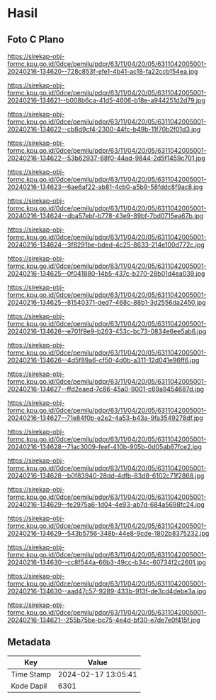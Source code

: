 # Hasil

## Foto C Plano

https://sirekap-obj-formc.kpu.go.id/0dce/pemilu/pdpr/63/11/04/20/05/6311042005001-20240216-134620--728c853f-efe1-4b41-ac18-fa22ccb154ea.jpg

https://sirekap-obj-formc.kpu.go.id/0dce/pemilu/pdpr/63/11/04/20/05/6311042005001-20240216-134621--b008b6ca-41d5-4606-b18e-a944251d2d79.jpg

https://sirekap-obj-formc.kpu.go.id/0dce/pemilu/pdpr/63/11/04/20/05/6311042005001-20240216-134622--cb8d9cf4-2300-44fc-b49b-11f70b2f01d3.jpg

https://sirekap-obj-formc.kpu.go.id/0dce/pemilu/pdpr/63/11/04/20/05/6311042005001-20240216-134622--53b62937-68f0-44ad-9844-2d5f1459c701.jpg

https://sirekap-obj-formc.kpu.go.id/0dce/pemilu/pdpr/63/11/04/20/05/6311042005001-20240216-134623--6ae6af22-ab81-4cb0-a5b9-58fddc8f9ac8.jpg

https://sirekap-obj-formc.kpu.go.id/0dce/pemilu/pdpr/63/11/04/20/05/6311042005001-20240216-134624--dba57ebf-b778-43e9-89bf-7bd0715ea67b.jpg

https://sirekap-obj-formc.kpu.go.id/0dce/pemilu/pdpr/63/11/04/20/05/6311042005001-20240216-134624--3f8291be-bded-4c25-8633-214e100d772c.jpg

https://sirekap-obj-formc.kpu.go.id/0dce/pemilu/pdpr/63/11/04/20/05/6311042005001-20240216-134625--0f041880-14b5-437c-b270-28b01d4ea039.jpg

https://sirekap-obj-formc.kpu.go.id/0dce/pemilu/pdpr/63/11/04/20/05/6311042005001-20240216-134625--81540371-ded7-468c-88b1-3d2556da2450.jpg

https://sirekap-obj-formc.kpu.go.id/0dce/pemilu/pdpr/63/11/04/20/05/6311042005001-20240216-134626--e701f9e9-b263-453c-bc73-0834e6ee5ab6.jpg

https://sirekap-obj-formc.kpu.go.id/0dce/pemilu/pdpr/63/11/04/20/05/6311042005001-20240216-134626--4d5f89a6-cf50-4d0b-a311-12d041e96ff6.jpg

https://sirekap-obj-formc.kpu.go.id/0dce/pemilu/pdpr/63/11/04/20/05/6311042005001-20240216-134627--ffd2eaed-7c86-45a0-9001-c69a9454687d.jpg

https://sirekap-obj-formc.kpu.go.id/0dce/pemilu/pdpr/63/11/04/20/05/6311042005001-20240216-134627--71e84f0b-e2e2-4a53-b43a-9fa3549278df.jpg

https://sirekap-obj-formc.kpu.go.id/0dce/pemilu/pdpr/63/11/04/20/05/6311042005001-20240216-134628--71ac3009-feef-410b-905b-0d05ab67fce2.jpg

https://sirekap-obj-formc.kpu.go.id/0dce/pemilu/pdpr/63/11/04/20/05/6311042005001-20240216-134628--b0f83940-28dd-4dfb-83d8-6102c71f2868.jpg

https://sirekap-obj-formc.kpu.go.id/0dce/pemilu/pdpr/63/11/04/20/05/6311042005001-20240216-134629--fe2975a6-1d04-4e93-ab7d-684a5698fc24.jpg

https://sirekap-obj-formc.kpu.go.id/0dce/pemilu/pdpr/63/11/04/20/05/6311042005001-20240216-134629--543b5756-348b-44e8-9cde-1802b8375232.jpg

https://sirekap-obj-formc.kpu.go.id/0dce/pemilu/pdpr/63/11/04/20/05/6311042005001-20240216-134630--cc8f544a-66b3-49cc-b34c-60734f2c2601.jpg

https://sirekap-obj-formc.kpu.go.id/0dce/pemilu/pdpr/63/11/04/20/05/6311042005001-20240216-134630--aad47c57-9289-433b-913f-de3cd4debe3a.jpg

https://sirekap-obj-formc.kpu.go.id/0dce/pemilu/pdpr/63/11/04/20/05/6311042005001-20240216-134621--255b75be-bc75-4e4d-bf30-e7de7e0f415f.jpg


## Metadata

| Key        | Value               |
| ---------- | ------------------- |
| Time Stamp | 2024-02-17 13:05:41 |
| Kode Dapil | 6301                |



